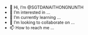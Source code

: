 








- 👋 Hi, I’m @SGTDANAITHONGNUNTH
- 👀 I’m interested in ...
- 🌱 I’m currently learning ...
- 💞️ I’m looking to collaborate on ...
- 📫 How to reach me ...

<!---
SGTDANAITHONGNUNTH/SGTDANAITHONGNUNTH is a ✨ special ✨ repository because its `README.md` (this file) appears on your GitHub profile.
You can click the Preview link to take a look at your changes.
--->
